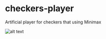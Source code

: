 # checkers-player
Artificial player for checkers that using Minimax

![alt text](./numbered-board.gifraw=true "Numbered board")



